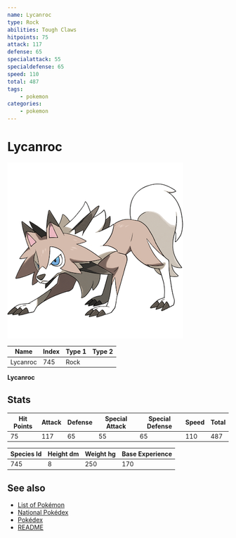 ```yaml
---
name: Lycanroc
type: Rock
abilities: Tough Claws
hitpoints: 75
attack: 117
defense: 65
specialattack: 55
specialdefense: 65
speed: 110
total: 487
tags:
    - pokemon
categories:
    - pokemon
---
```


# Lycanroc


![Lycanroc](images/745.png)

| **Name** | **Index** | **Type 1** | **Type 2** |
|----|----|----|----|
| Lycanroc | 745 | Rock  |  |

**Lycanroc** 


## Stats

| **Hit Points** | **Attack** | **Defense** | **Special Attack** | **Special Defense** | **Speed** | **Total** |
|----------------|------------|-------------|--------------------|---------------------|-----------|-----------|
| 75 | 117 | 65 | 55 | 65 | 110 | 487 |


| **Species Id** | **Height dm** | **Weight hg** | **Base Experience** |
|----------------|------------|------------|---------------------|
| 745 | 8 | 250 | 170 |

## See also

- [List of Pokémon](../pokemon.md)
- [National Pokédex](../national_pokedex.md)
- [Pokédex](../pokedex.md)
- [README](../README.md)
